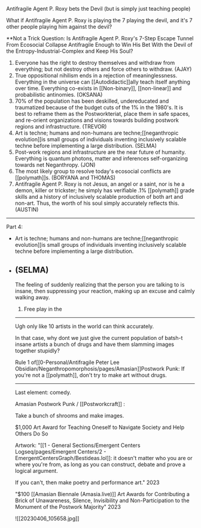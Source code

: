 Antifragile Agent P. Roxy bets the Devil (but is simply just teaching people)

What if Antifragile Agent P. Roxy is playing the 7 playing the devil, and it's 7 other people playing him against the devil?




**Not a Trick Question: Is Antifragile Agent P. Roxy's 7-Step Escape Tunnel From Ecosocial Collapse Antifragile Enough to Win His Bet With the Devil of the Entropy-Industrial-Complex and Keep His Soul? 

1. Everyone has the right to destroy themselves and withdraw from everything; but not destroy others and force others to withdraw. (AJAY)
2. True oppositional nihilism ends in a rejection of meaninglessness. Everything in the universe can [[Autodidactic]]ally teach itself anything over time. Everything co-exists in [[Non-binary]], [[non-linear]] and probabilistic antinomies. (OKSANA)
3. 70% of the population has been deskilled, undereducated and traumatized because of the budget cuts of the 1% in the 1980's. It is best to reframe them as the Postworkteriat, place them in safe spaces, and re-orient organizations and visions towards building postwork regions and infrastructure.  (TREVOR)
4. Art is techne; humans and non-humans are techne;[[neganthropic evolution]]is small groups of individuals inventing inclusively scalable techne before implementing a large distribution. (SELMA)
5. Post-work regions and infrastructure are the near future of humanity. Everything is quantum photons, matter and inferences self-organizing towards net Neganthropy. (JON)
6. The most likely group to resolve today's ecosocial conflicts are [[polymath]]s. (BORYANA and THOMAS)
7. Antifragile Agent P. Roxy is not Jesus, an angel or a saint, nor is he a demon, killer or trickster; he simply has verifiable .1% [[polymath]] grade skills and a history of inclusively scalable production of both art and non-art. Thus, the worth of his soul simply accurately reflects this. (AUSTIN)


---

Part 4:

- Art is techne; humans and non-humans are techne;[[neganthropic evolution]]is small groups of individuals inventing inclusively scalable techne before implementing a large distribution.
- (SELMA)
  ---
  
  
  
  
  
  
  
  
  
  
  The feeling of suddenly realizing that the person you are talking to is insane, then suppressing your reaction, making up an excuse and calmly walking away.
  
  
  
  
  
  1. Free play in the 
  
  ----
  
  
  
  Ugh only like 10 artists in the world can think accurately.
  
  In that case, why dont we just give the current population of batsh-t insane artists a bunch of drugs and have them slamming images together stupidly?
  
  Rule 1 of[[0-Personal/Antifragile Peter Lee Obsidian/Neganthropomorphosis/pages/Amasian]]Postwork Punk: If you're not a [[polymath]], don't try to make art without drugs.
  
  ---
  
  
  
  
  
  
  
  
  
  Last element: comedy.
  
  
  
  
  
  
  
  
  
  
  
  Amasian Postwork Punk / [[Postworkcraft]] :
  
  Take a bunch of shrooms and make images.
  
  
  
  
  
  
  
  
  $1,000 Art Award for Teaching Oneself to Navigate Society and Help Others Do So
  
  
  
  
  
  
  
  
  
  Artwork: "[[1 - General Sections/Emergent Centers Logseq/pages/Emergent Centers/2 - EmergentCentersGraph/Bestideas.lol]]: it doesn't matter who you are or where you're from, as long as you can construct, debate and prove a logical argument. 
  
  If you can't, then make poetry and performance art." 2023
  
  
  
  
  
  
  
  
  
  "$100 [[Amasian Biennale (Amasia.live)]] Art Awards for Contributing a Brick of Unawareness, Silence, Invisibility and Non-Participation to the Monument of the Postwork Majority" 2023
  
  ![[20230406_105658.jpg]]